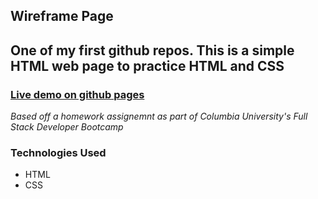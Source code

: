 ## Wireframe Page

## One of my first github repos. This is a simple HTML web page to practice HTML and CSS

### [Live demo on github pages](https://itsbillp.github.io/Portfolio-Wireframe/)

*Based off a homework assignemnt as part of Columbia University's Full Stack Developer Bootcamp*

### Technologies Used
- HTML
- CSS
